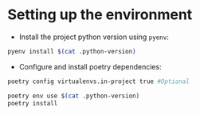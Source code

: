 # Setting up the environment

- Install the project python version using `pyenv`:

```bash
pyenv install $(cat .python-version)
```

- Configure and install poetry dependencies:

```bash
poetry config virtualenvs.in-project true #Optional

poetry env use $(cat .python-version)
poetry install
```

